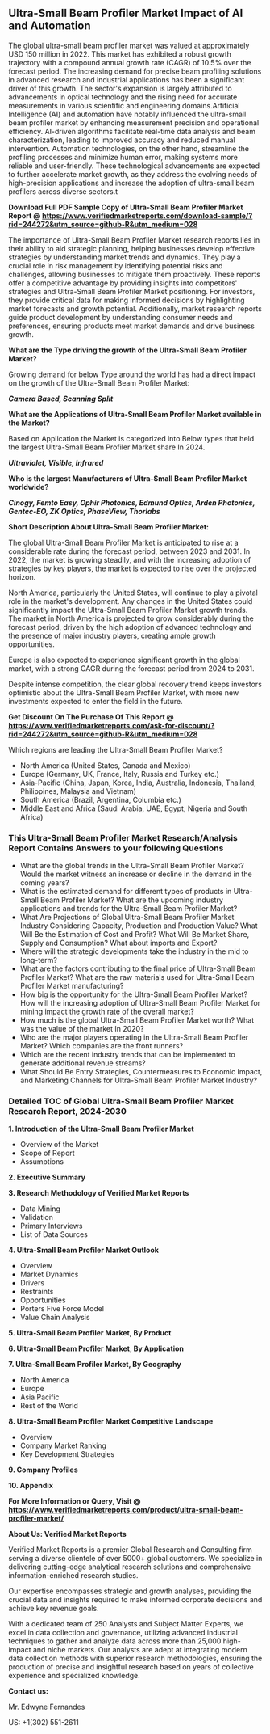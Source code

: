 <h2>Ultra-Small Beam Profiler Market Impact of AI and Automation</h2>The global ultra-small beam profiler market was valued at approximately USD 150 million in 2022. This market has exhibited a robust growth trajectory with a compound annual growth rate (CAGR) of 10.5% over the forecast period. The increasing demand for precise beam profiling solutions in advanced research and industrial applications has been a significant driver of this growth. The sector's expansion is largely attributed to advancements in optical technology and the rising need for accurate measurements in various scientific and engineering domains.Artificial Intelligence (AI) and automation have notably influenced the ultra-small beam profiler market by enhancing measurement precision and operational efficiency. AI-driven algorithms facilitate real-time data analysis and beam characterization, leading to improved accuracy and reduced manual intervention. Automation technologies, on the other hand, streamline the profiling processes and minimize human error, making systems more reliable and user-friendly. These technological advancements are expected to further accelerate market growth, as they address the evolving needs of high-precision applications and increase the adoption of ultra-small beam profilers across diverse sectors.t</p><p id="" class=""><strong>Download Full PDF Sample Copy of Ultra-Small Beam Profiler Market Report @ <a href="https://www.verifiedmarketreports.com/download-sample/?rid=244272&utm_source=github-R&utm_medium=028" target="_blank">https://www.verifiedmarketreports.com/download-sample/?rid=244272&utm_source=github-R&utm_medium=028</a></strong></p><p>The importance of&nbsp;Ultra-Small Beam Profiler Market research reports lies in their ability to aid strategic planning, helping businesses develop effective strategies by understanding market trends and dynamics. They play a crucial role in risk management by identifying potential risks and challenges, allowing businesses to mitigate them proactively. These reports offer a competitive advantage by providing insights into competitors' strategies and Ultra-Small Beam Profiler Market positioning. For investors, they provide critical data for making informed decisions by highlighting market forecasts and growth potential. Additionally, market research reports guide product development by understanding consumer needs and preferences, ensuring products meet market demands and drive business growth.</p><p><strong>What are the&nbsp;Type driving the growth of the Ultra-Small Beam Profiler Market?</strong></p><p id="" class="">Growing demand for below Type around the world has had a direct impact on the growth of the Ultra-Small Beam Profiler Market:</p><em><strong>Camera Based, Scanning Split</strong></em></p><strong>What are the&nbsp;Applications&nbsp;of Ultra-Small Beam Profiler Market available in the Market?</strong></p><p id="" class="">Based on Application the Market is categorized into Below types that held the largest Ultra-Small Beam Profiler Market share In 2024.</p><em><strong>Ultraviolet, Visible, Infrared</strong></em></p><strong>Who is the largest Manufacturers of Ultra-Small Beam Profiler Market worldwide?</strong></p><p><em><strong>Cinogy, Femto Easy, Ophir Photonics, Edmund Optics, Arden Photonics, Gentec-EO, ZK Optics, PhaseView, Thorlabs</strong></em></p><p id="" class=""><strong>Short Description About Ultra-Small Beam Profiler Market:</strong></p><p>The global Ultra-Small Beam Profiler Market is anticipated to rise at a considerable rate during the forecast period, between 2023 and 2031. In 2022, the market is growing steadily, and with the increasing adoption of strategies by key players, the market is expected to rise over the projected horizon.</p><p>North America, particularly the United States, will continue to play a pivotal role in the market's development. Any changes in the United States could significantly impact the Ultra-Small Beam Profiler Market growth trends. The market in North America is projected to grow considerably during the forecast period, driven by the high adoption of advanced technology and the presence of major industry players, creating ample growth opportunities.</p><p>Europe is also expected to experience significant growth in the global market, with a strong CAGR during the forecast period from 2024 to 2031.</p><p>Despite intense competition, the clear global recovery trend keeps investors optimistic about the Ultra-Small Beam Profiler Market, with more new investments expected to enter the field in the future.</p><p id="" class=""><strong>Get Discount On The Purchase Of This Report @ <a href="https://www.verifiedmarketreports.com/ask-for-discount/?rid=244272&utm_source=github-R&utm_medium=028" target="_blank">https://www.verifiedmarketreports.com/ask-for-discount/?rid=244272&utm_source=github-R&utm_medium=028</a></strong></p>Which regions are leading the Ultra-Small Beam Profiler Market?</p><ul><li>North America (United States, Canada and Mexico)</li><li>Europe (Germany, UK, France, Italy, Russia and Turkey etc.)</li><li>Asia-Pacific (China, Japan, Korea, India, Australia, Indonesia, Thailand, Philippines, Malaysia and Vietnam)</li><li>South America (Brazil, Argentina, Columbia etc.)</li><li>Middle East and Africa (Saudi Arabia, UAE, Egypt, Nigeria and South Africa)</li></ul><h3 id="" class="">This Ultra-Small Beam Profiler Market Research/Analysis Report Contains Answers to your following Questions</h3><ul><li>What are the global trends in the Ultra-Small Beam Profiler Market? Would the market witness an increase or decline in the demand in the coming years?</li><li>What is the estimated demand for different types of products in Ultra-Small Beam Profiler Market? What are the upcoming industry applications and trends for the Ultra-Small Beam Profiler Market?</li><li>What Are Projections of Global Ultra-Small Beam Profiler Market Industry Considering Capacity, Production and Production Value? What Will Be the Estimation of Cost and Profit? What Will Be Market Share, Supply and Consumption? What about imports and Export?</li><li>Where will the strategic developments take the industry in the mid to long-term?</li><li>What are the factors contributing to the final price of Ultra-Small Beam Profiler Market? What are the raw materials used for Ultra-Small Beam Profiler Market manufacturing?</li><li>How big is the opportunity for the Ultra-Small Beam Profiler Market? How will the increasing adoption of Ultra-Small Beam Profiler Market for mining impact the growth rate of the overall market?</li><li>How much is the global Ultra-Small Beam Profiler Market worth? What was the value of the market In 2020?</li><li>Who are the major players operating in the Ultra-Small Beam Profiler Market? Which companies are the front runners?</li><li>Which are the recent industry trends that can be implemented to generate additional revenue streams?</li><li>What Should Be Entry Strategies, Countermeasures to Economic Impact, and Marketing Channels for Ultra-Small Beam Profiler Market Industry?</li></ul><h3 id="" class="">Detailed TOC of Global Ultra-Small Beam Profiler Market Research Report, 2024-2030</h3><p id="" class=""><strong>1. Introduction of the Ultra-Small Beam Profiler Market</strong></p><ul><li>Overview of the Market</li><li>Scope of Report</li><li>Assumptions</li></ul><p id="" class=""><strong>2. Executive Summary</strong></p><p id="" class=""><strong>3. Research Methodology of Verified Market Reports</strong></p><ul><li>Data Mining</li><li>Validation</li><li>Primary Interviews</li><li>List of Data Sources</li></ul><p id="" class=""><strong>4. Ultra-Small Beam Profiler Market Outlook</strong></p><ul><li>Overview</li><li>Market Dynamics</li><li>Drivers</li><li>Restraints</li><li>Opportunities</li><li>Porters Five Force Model</li><li>Value Chain Analysis</li></ul><p id="" class=""><strong>5. Ultra-Small Beam Profiler Market, By Product</strong></p><p id="" class=""><strong>6. Ultra-Small Beam Profiler Market, By Application</strong></p><p id="" class=""><strong>7. Ultra-Small Beam Profiler Market, By Geography</strong></p><ul><li>North America</li><li>Europe</li><li>Asia Pacific</li><li>Rest of the World</li></ul><p id="" class=""><strong>8. Ultra-Small Beam Profiler Market Competitive Landscape</strong></p><ul><li>Overview</li><li>Company Market Ranking</li><li>Key Development Strategies</li></ul><p id="" class=""><strong>9. Company Profiles</strong></p><p id="" class=""><strong>10. Appendix</strong></p><p id="" class=""><strong>For More Information or Query, Visit @ <a href="https://www.verifiedmarketreports.com/product/ultra-small-beam-profiler-market/" target="_blank">https://www.verifiedmarketreports.com/product/ultra-small-beam-profiler-market/</a></strong></p><p id="" class=""><strong>About Us: Verified Market Reports</strong></p><p id="" class="">Verified Market Reports is a premier Global Research and Consulting firm serving a diverse clientele of over 5000+ global customers. We specialize in delivering cutting-edge analytical research solutions and comprehensive information-enriched research studies.</p><p id="" class="">Our expertise encompasses strategic and growth analyses, providing the crucial data and insights required to make informed corporate decisions and achieve key revenue goals.</p><p id="" class="">With a dedicated team of 250 Analysts and Subject Matter Experts, we excel in data collection and governance, utilizing advanced industrial techniques to gather and analyze data across more than 25,000 high-impact and niche markets. Our analysts are adept at integrating modern data collection methods with superior research methodologies, ensuring the production of precise and insightful research based on years of collective experience and specialized knowledge.</p><p id="" class=""><strong>Contact us:</strong></p><p id="" class="">Mr. Edwyne Fernandes</p><p id="" class="">US: +1(302) 551-2611</p>